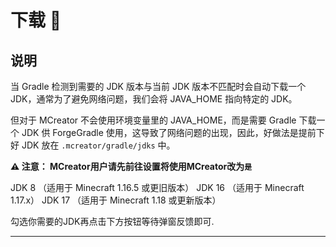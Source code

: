 # 下载 🔗

## 说明

当 Gradle 检测到需要的 JDK 版本与当前 JDK 版本不匹配时会自动下载一个JDK，通常为了避免网络问题，我们会将 JAVA_HOME 指向特定的 JDK。

但对于 MCreator 不会使用环境变量里的 JAVA_HOME，而是需要 Gradle 下载一个 JDK 供 ForgeGradle 使用，这导致了网络问题的出现，因此，好做法是提前下好 JDK 放在 `.mcreator/gradle/jdks` 中。

**⚠ 注意： MCreator用户请先前往设置将使用MCreator改为`是`**

JDK 8  （适用于 Minecraft 1.16.5 或更旧版本）
JDK 16 （适用于 Minecraft 1.17.x）
JDK 17 （适用于 Minecraft 1.18 或更新版本）

勾选你需要的JDK再点击下方按钮等待弹窗反馈即可.

---
